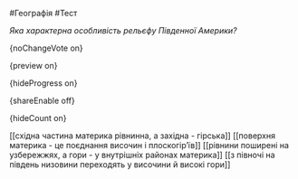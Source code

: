 #Географія #Тест

*Яка характерна особливість рельєфу Південної Америки?*

{noChangeVote on}

{preview on}

{hideProgress on}

{shareEnable off}

{hideCount on}

[[східна частина материка рівнинна, а західна - гірська]]
[[поверхня материка - це поєднання височин і плоскогір’їв]]
[[рівнини поширені на узбережжях, а гори - у внутрішніх районах материка]]
[[з півночі на південь низовини переходять у височини й високі гори]]

